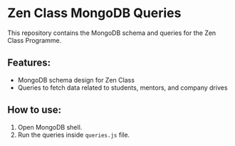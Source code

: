 # Zen Class MongoDB Queries

This repository contains the MongoDB schema and queries for the Zen Class Programme.

## Features:
- MongoDB schema design for Zen Class
- Queries to fetch data related to students, mentors, and company drives

## How to use:
1. Open MongoDB shell.
2. Run the queries inside `queries.js` file.
